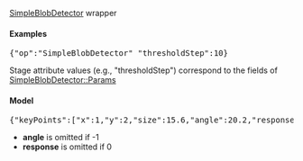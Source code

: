 [SimpleBlobDetector](http://docs.opencv.org/modules/features2d/doc/common_interfaces_of_feature_detectors.html#simpleblobdetector)  wrapper

#### Examples
<pre>{"op":"SimpleBlobDetector" "thresholdStep":10}</pre>
Stage attribute values (e.g., "thresholdStep") correspond to the fields of [SimpleBlobDetector::Params](http://docs.opencv.org/modules/features2d/doc/common_interfaces_of_feature_detectors.html#simpleblobdetector)

#### Model
<pre>{"keyPoints":["x":1,"y":2,"size":15.6,"angle":20.2,"response":1}]}</pre>
* **angle** is omitted if -1
* **response** is omitted if 0

